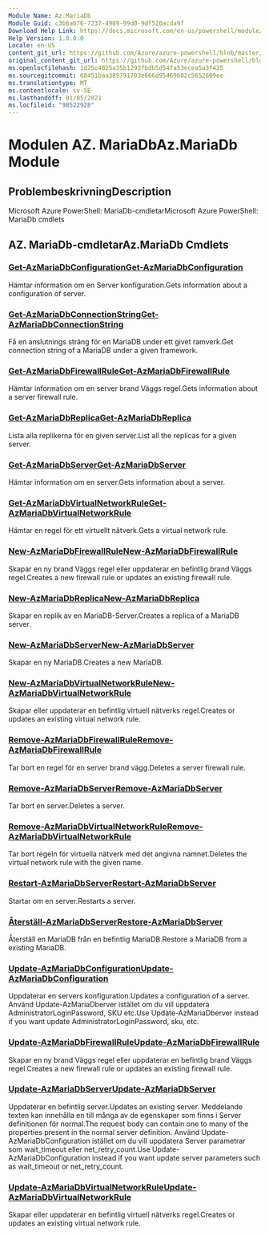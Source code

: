 ```yaml
---
Module Name: Az.MariaDb
Module Guid: c3b6a676-7237-4989-99d0-9df520acda9f
Download Help Link: https://docs.microsoft.com/en-us/powershell/module/az.mariadb
Help Version: 1.0.0.0
Locale: en-US
content_git_url: https://github.com/Azure/azure-powershell/blob/master/src/MariaDb/help/Az.MariaDb.md
original_content_git_url: https://github.com/Azure/azure-powershell/blob/master/src/MariaDb/help/Az.MariaDb.md
ms.openlocfilehash: 1d25c4025a35b1293fbdb5d54fa53ecea5a3f425
ms.sourcegitcommit: 68451baa389791703e666d95469602c5652609ee
ms.translationtype: MT
ms.contentlocale: sv-SE
ms.lasthandoff: 01/05/2021
ms.locfileid: "98522928"
---
```

# <span data-ttu-id="1585c-101">Modulen AZ. MariaDb</span><span class="sxs-lookup"><span data-stu-id="1585c-101">Az.MariaDb Module</span></span>
## <span data-ttu-id="1585c-102">Problembeskrivning</span><span class="sxs-lookup"><span data-stu-id="1585c-102">Description</span></span>
<span data-ttu-id="1585c-103">Microsoft Azure PowerShell: MariaDb-cmdletar</span><span class="sxs-lookup"><span data-stu-id="1585c-103">Microsoft Azure PowerShell: MariaDb cmdlets</span></span>

## <span data-ttu-id="1585c-104">AZ. MariaDb-cmdletar</span><span class="sxs-lookup"><span data-stu-id="1585c-104">Az.MariaDb Cmdlets</span></span>
### [<span data-ttu-id="1585c-105">Get-AzMariaDbConfiguration</span><span class="sxs-lookup"><span data-stu-id="1585c-105">Get-AzMariaDbConfiguration</span></span>](Get-AzMariaDbConfiguration.md)
<span data-ttu-id="1585c-106">Hämtar information om en Server konfiguration.</span><span class="sxs-lookup"><span data-stu-id="1585c-106">Gets information about a configuration of server.</span></span>

### [<span data-ttu-id="1585c-107">Get-AzMariaDbConnectionString</span><span class="sxs-lookup"><span data-stu-id="1585c-107">Get-AzMariaDbConnectionString</span></span>](Get-AzMariaDbConnectionString.md)
<span data-ttu-id="1585c-108">Få en anslutnings sträng för en MariaDB under ett givet ramverk.</span><span class="sxs-lookup"><span data-stu-id="1585c-108">Get connection string of a MariaDB under a given framework.</span></span>

### [<span data-ttu-id="1585c-109">Get-AzMariaDbFirewallRule</span><span class="sxs-lookup"><span data-stu-id="1585c-109">Get-AzMariaDbFirewallRule</span></span>](Get-AzMariaDbFirewallRule.md)
<span data-ttu-id="1585c-110">Hämtar information om en server brand Väggs regel.</span><span class="sxs-lookup"><span data-stu-id="1585c-110">Gets information about a server firewall rule.</span></span>

### [<span data-ttu-id="1585c-111">Get-AzMariaDbReplica</span><span class="sxs-lookup"><span data-stu-id="1585c-111">Get-AzMariaDbReplica</span></span>](Get-AzMariaDbReplica.md)
<span data-ttu-id="1585c-112">Lista alla replikerna för en given server.</span><span class="sxs-lookup"><span data-stu-id="1585c-112">List all the replicas for a given server.</span></span>

### [<span data-ttu-id="1585c-113">Get-AzMariaDbServer</span><span class="sxs-lookup"><span data-stu-id="1585c-113">Get-AzMariaDbServer</span></span>](Get-AzMariaDbServer.md)
<span data-ttu-id="1585c-114">Hämtar information om en server.</span><span class="sxs-lookup"><span data-stu-id="1585c-114">Gets information about a server.</span></span>

### [<span data-ttu-id="1585c-115">Get-AzMariaDbVirtualNetworkRule</span><span class="sxs-lookup"><span data-stu-id="1585c-115">Get-AzMariaDbVirtualNetworkRule</span></span>](Get-AzMariaDbVirtualNetworkRule.md)
<span data-ttu-id="1585c-116">Hämtar en regel för ett virtuellt nätverk.</span><span class="sxs-lookup"><span data-stu-id="1585c-116">Gets a virtual network rule.</span></span>

### [<span data-ttu-id="1585c-117">New-AzMariaDbFirewallRule</span><span class="sxs-lookup"><span data-stu-id="1585c-117">New-AzMariaDbFirewallRule</span></span>](New-AzMariaDbFirewallRule.md)
<span data-ttu-id="1585c-118">Skapar en ny brand Väggs regel eller uppdaterar en befintlig brand Väggs regel.</span><span class="sxs-lookup"><span data-stu-id="1585c-118">Creates a new firewall rule or updates an existing firewall rule.</span></span>

### [<span data-ttu-id="1585c-119">New-AzMariaDbReplica</span><span class="sxs-lookup"><span data-stu-id="1585c-119">New-AzMariaDbReplica</span></span>](New-AzMariaDbReplica.md)
<span data-ttu-id="1585c-120">Skapar en replik av en MariaDB-Server.</span><span class="sxs-lookup"><span data-stu-id="1585c-120">Creates a replica of a MariaDB server.</span></span>

### [<span data-ttu-id="1585c-121">New-AzMariaDbServer</span><span class="sxs-lookup"><span data-stu-id="1585c-121">New-AzMariaDbServer</span></span>](New-AzMariaDbServer.md)
<span data-ttu-id="1585c-122">Skapar en ny MariaDB.</span><span class="sxs-lookup"><span data-stu-id="1585c-122">Creates a new MariaDB.</span></span>

### [<span data-ttu-id="1585c-123">New-AzMariaDbVirtualNetworkRule</span><span class="sxs-lookup"><span data-stu-id="1585c-123">New-AzMariaDbVirtualNetworkRule</span></span>](New-AzMariaDbVirtualNetworkRule.md)
<span data-ttu-id="1585c-124">Skapar eller uppdaterar en befintlig virtuell nätverks regel.</span><span class="sxs-lookup"><span data-stu-id="1585c-124">Creates or updates an existing virtual network rule.</span></span>

### [<span data-ttu-id="1585c-125">Remove-AzMariaDbFirewallRule</span><span class="sxs-lookup"><span data-stu-id="1585c-125">Remove-AzMariaDbFirewallRule</span></span>](Remove-AzMariaDbFirewallRule.md)
<span data-ttu-id="1585c-126">Tar bort en regel för en server brand vägg.</span><span class="sxs-lookup"><span data-stu-id="1585c-126">Deletes a server firewall rule.</span></span>

### [<span data-ttu-id="1585c-127">Remove-AzMariaDbServer</span><span class="sxs-lookup"><span data-stu-id="1585c-127">Remove-AzMariaDbServer</span></span>](Remove-AzMariaDbServer.md)
<span data-ttu-id="1585c-128">Tar bort en server.</span><span class="sxs-lookup"><span data-stu-id="1585c-128">Deletes a server.</span></span>

### [<span data-ttu-id="1585c-129">Remove-AzMariaDbVirtualNetworkRule</span><span class="sxs-lookup"><span data-stu-id="1585c-129">Remove-AzMariaDbVirtualNetworkRule</span></span>](Remove-AzMariaDbVirtualNetworkRule.md)
<span data-ttu-id="1585c-130">Tar bort regeln för virtuella nätverk med det angivna namnet.</span><span class="sxs-lookup"><span data-stu-id="1585c-130">Deletes the virtual network rule with the given name.</span></span>

### [<span data-ttu-id="1585c-131">Restart-AzMariaDbServer</span><span class="sxs-lookup"><span data-stu-id="1585c-131">Restart-AzMariaDbServer</span></span>](Restart-AzMariaDbServer.md)
<span data-ttu-id="1585c-132">Startar om en server.</span><span class="sxs-lookup"><span data-stu-id="1585c-132">Restarts a server.</span></span>

### [<span data-ttu-id="1585c-133">Återställ-AzMariaDbServer</span><span class="sxs-lookup"><span data-stu-id="1585c-133">Restore-AzMariaDbServer</span></span>](Restore-AzMariaDbServer.md)
<span data-ttu-id="1585c-134">Återställ en MariaDB från en befintlig MariaDB.</span><span class="sxs-lookup"><span data-stu-id="1585c-134">Restore a MariaDB from a existing MariaDB.</span></span>

### [<span data-ttu-id="1585c-135">Update-AzMariaDbConfiguration</span><span class="sxs-lookup"><span data-stu-id="1585c-135">Update-AzMariaDbConfiguration</span></span>](Update-AzMariaDbConfiguration.md)
<span data-ttu-id="1585c-136">Uppdaterar en servers konfiguration.</span><span class="sxs-lookup"><span data-stu-id="1585c-136">Updates a configuration of a server.</span></span>
<span data-ttu-id="1585c-137">Använd Update-AzMariaDberver istället om du vill uppdatera AdministratorLoginPassword, SKU etc.</span><span class="sxs-lookup"><span data-stu-id="1585c-137">Use Update-AzMariaDberver instead if you want update AdministratorLoginPassword, sku, etc.</span></span>

### [<span data-ttu-id="1585c-138">Update-AzMariaDbFirewallRule</span><span class="sxs-lookup"><span data-stu-id="1585c-138">Update-AzMariaDbFirewallRule</span></span>](Update-AzMariaDbFirewallRule.md)
<span data-ttu-id="1585c-139">Skapar en ny brand Väggs regel eller uppdaterar en befintlig brand Väggs regel.</span><span class="sxs-lookup"><span data-stu-id="1585c-139">Creates a new firewall rule or updates an existing firewall rule.</span></span>

### [<span data-ttu-id="1585c-140">Update-AzMariaDbServer</span><span class="sxs-lookup"><span data-stu-id="1585c-140">Update-AzMariaDbServer</span></span>](Update-AzMariaDbServer.md)
<span data-ttu-id="1585c-141">Uppdaterar en befintlig server.</span><span class="sxs-lookup"><span data-stu-id="1585c-141">Updates an existing server.</span></span>
<span data-ttu-id="1585c-142">Meddelande texten kan innehålla en till många av de egenskaper som finns i Server definitionen för normal.</span><span class="sxs-lookup"><span data-stu-id="1585c-142">The request body can contain one to many of the properties present in the normal server definition.</span></span>
<span data-ttu-id="1585c-143">Använd Update-AzMariaDbConfiguration istället om du vill uppdatera Server parametrar som wait_timeout eller net_retry_count.</span><span class="sxs-lookup"><span data-stu-id="1585c-143">Use Update-AzMariaDbConfiguration instead if you want update server parameters such as wait_timeout or net_retry_count.</span></span>

### [<span data-ttu-id="1585c-144">Update-AzMariaDbVirtualNetworkRule</span><span class="sxs-lookup"><span data-stu-id="1585c-144">Update-AzMariaDbVirtualNetworkRule</span></span>](Update-AzMariaDbVirtualNetworkRule.md)
<span data-ttu-id="1585c-145">Skapar eller uppdaterar en befintlig virtuell nätverks regel.</span><span class="sxs-lookup"><span data-stu-id="1585c-145">Creates or updates an existing virtual network rule.</span></span>

